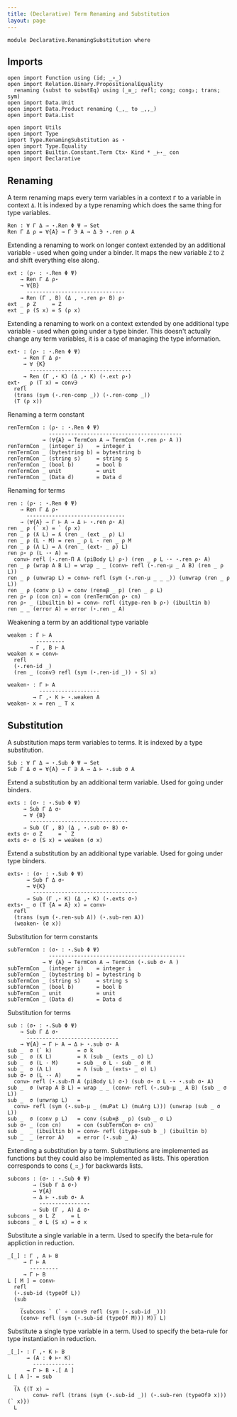 ```yaml
---
title: (Declarative) Term Renaming and Substitution 
layout: page
---
```


```
module Declarative.RenamingSubstitution where
```

## Imports

```
open import Function using (id; _∘_)
open import Relation.Binary.PropositionalEquality
  renaming (subst to substEq) using (_≡_; refl; cong; cong₂; trans; sym)
open import Data.Unit
open import Data.Product renaming (_,_ to _,,_)
open import Data.List

open import Utils
open import Type
import Type.RenamingSubstitution as ⋆
open import Type.Equality
open import Builtin.Constant.Term Ctx⋆ Kind * _⊢⋆_ con
open import Declarative
```


## Renaming

A term renaming maps every term variables in a context `Γ` to a
variable in context `Δ`. It is indexed by a type renaming which does
the same thing for type variables.

```
Ren : ∀ Γ Δ → ⋆.Ren Φ Ψ → Set
Ren Γ Δ ρ = ∀{A} → Γ ∋ A → Δ ∋ ⋆.ren ρ A
```

Extending a renaming to work on longer context extended by an
additional variable - used when going under a binder. It maps the new
variable `Z` to `Z` and shift everything else along.

```
ext : (ρ⋆ : ⋆.Ren Φ Ψ)
    → Ren Γ Δ ρ⋆
    → ∀{B}
      -------------------------------
    → Ren (Γ , B) (Δ , ⋆.ren ρ⋆ B) ρ⋆
ext _ ρ Z     = Z 
ext _ ρ (S x) = S (ρ x)
```

Extending a renaming to work on a context extended by one additional
type variable - used when going under a type binder. This doesn't
actually change any term variables, it is a case of managing the type
information.

```
ext⋆ : (ρ⋆ : ⋆.Ren Φ Ψ)
     → Ren Γ Δ ρ⋆
     → ∀ {K}
       --------------------------------
     → Ren (Γ ,⋆ K) (Δ ,⋆ K) (⋆.ext ρ⋆)
ext⋆ _ ρ (T x) = conv∋
  refl
  (trans (sym (⋆.ren-comp _)) (⋆.ren-comp _))
  (T (ρ x))
```

Renaming a term constant

```
renTermCon : (ρ⋆ : ⋆.Ren Φ Ψ)
             ------------------------------------------
           → (∀{A} → TermCon A → TermCon (⋆.ren ρ⋆ A ))
renTermCon _ (integer i)    = integer i
renTermCon _ (bytestring b) = bytestring b
renTermCon _ (string s)     = string s
renTermCon _ (bool b)       = bool b
renTermCon _ unit           = unit
renTermCon _ (Data d)       = Data d
```

Renaming for terms

```
ren : (ρ⋆ : ⋆.Ren Φ Ψ)
    → Ren Γ Δ ρ⋆
      -------------------------------
    → (∀{A} → Γ ⊢ A → Δ ⊢ ⋆.ren ρ⋆ A)
ren _ ρ (` x) = ` (ρ x)
ren _ ρ (ƛ L) = ƛ (ren _ (ext _ ρ) L)
ren _ ρ (L · M) = ren _ ρ L · ren _ ρ M 
ren _ ρ (Λ L) = Λ (ren _ (ext⋆ _ ρ) L)
ren ρ⋆ ρ (L ·⋆ A) =
  conv⊢ refl (⋆.ren-Π A (piBody L) ρ⋆) (ren _ ρ L ·⋆ ⋆.ren ρ⋆ A)
ren _ ρ (wrap A B L) = wrap _ _ (conv⊢ refl (⋆.ren-μ _ A B) (ren _ ρ L))
ren _ ρ (unwrap L) = conv⊢ refl (sym (⋆.ren-μ _ _ _)) (unwrap (ren _ ρ L))
ren _ ρ (conv p L) = conv (ren≡β _ p) (ren _ ρ L)
ren ρ⋆ ρ (con cn) = con (renTermCon ρ⋆ cn)
ren ρ⋆ _ (ibuiltin b) = conv⊢ refl (itype-ren b ρ⋆) (ibuiltin b)
ren _ _ (error A) = error (⋆.ren _ A)
```

Weakening a term by an additional type variable

```
weaken : Γ ⊢ A
         ---------
       → Γ , B ⊢ A
weaken x = conv⊢
  refl
  (⋆.ren-id _)
  (ren _ (conv∋ refl (sym (⋆.ren-id _)) ∘ S) x)
```

```
weaken⋆ : Γ ⊢ A
          -------------------
        → Γ ,⋆ K ⊢ ⋆.weaken A
weaken⋆ x = ren _ T x
```

## Substitution

A substitution maps term variables to terms. It is indexed by a type
substitution.

```
Sub : ∀ Γ Δ → ⋆.Sub Φ Ψ → Set
Sub Γ Δ σ = ∀{A} → Γ ∋ A → Δ ⊢ ⋆.sub σ A
```

Extend a substitution by an additional term variable. Used for going
under binders.

```
exts : (σ⋆ : ⋆.Sub Φ Ψ)
     → Sub Γ Δ σ⋆
     → ∀ {B}
       -------------------------------
     → Sub (Γ , B) (Δ , ⋆.sub σ⋆ B) σ⋆
exts σ⋆ σ Z     = ` Z
exts σ⋆ σ (S x) = weaken (σ x)
```

Extend a substitution by an additional type variable. Used for going
under type binders.

```
exts⋆ : (σ⋆ : ⋆.Sub Φ Ψ)
      → Sub Γ Δ σ⋆
      → ∀{K}
        ---------------------------------
      → Sub (Γ ,⋆ K) (Δ ,⋆ K) (⋆.exts σ⋆) 
exts⋆ _ σ (T {A = A} x) = conv⊢
  refl
  (trans (sym (⋆.ren-sub A)) (⋆.sub-ren A))
  (weaken⋆ (σ x))
```

Substitution for term constants

```
subTermCon : (σ⋆ : ⋆.Sub Φ Ψ)
             -------------------------------------------
           → ∀ {A} → TermCon A → TermCon (⋆.sub σ⋆ A )
subTermCon _ (integer i)    = integer i
subTermCon _ (bytestring b) = bytestring b
subTermCon _ (string s)     = string s
subTermCon _ (bool b)       = bool b
subTermCon _ unit           = unit
subTermCon _ (Data d)       = Data d

```

Substitution for terms

```
sub : (σ⋆ : ⋆.Sub Φ Ψ)
    → Sub Γ Δ σ⋆
      -----------------------------
    → ∀{A} → Γ ⊢ A → Δ ⊢ ⋆.sub σ⋆ A
sub _  σ (` k)        = σ k
sub _  σ (ƛ L)        = ƛ (sub _ (exts _ σ) L)
sub _  σ (L · M)      = sub _ σ L · sub _ σ M
sub _  σ (Λ L)        = Λ (sub _ (exts⋆ _ σ) L)
sub σ⋆ σ (L ·⋆ A)     =
  conv⊢ refl (⋆.sub-Π A (piBody L) σ⋆) (sub σ⋆ σ L ·⋆ ⋆.sub σ⋆ A)
sub _  σ (wrap A B L) = wrap _ _ (conv⊢ refl (⋆.sub-μ _ A B) (sub _ σ L))
sub _  σ (unwrap L)   =
  conv⊢ refl (sym (⋆.sub-μ _ (muPat L) (muArg L))) (unwrap (sub _ σ L))
sub _  σ (conv p L)   = conv (sub≡β _ p) (sub _ σ L)
sub σ⋆ _ (con cn)     = con (subTermCon σ⋆ cn)
sub _  _ (ibuiltin b) = conv⊢ refl (itype-sub b _) (ibuiltin b)
sub _  _ (error A)    = error (⋆.sub _ A)
```

Extending a substitution by a term. Substitutions are implemented as
functions but they could also be implemented as lists. This operation
corresponds to cons (`_∷_`) for backwards lists.

```
subcons : (σ⋆ : ⋆.Sub Φ Ψ)
        → (Sub Γ Δ σ⋆)
        → ∀{A}
        → Δ ⊢ ⋆.sub σ⋆ A
          ----------------
        → Sub (Γ , A) Δ σ⋆
subcons _ σ L Z     = L
subcons _ σ L (S x) = σ x
```

Substitute a single variable in a term. Used to specify the beta-rule
for appliction in reduction.

```
_[_] : Γ , A ⊢ B
     → Γ ⊢ A
       ---------
     → Γ ⊢ B
L [ M ] = conv⊢
  refl
  (⋆.sub-id (typeOf L))
  (sub
    _
    (subcons ` (` ∘ conv∋ refl (sym (⋆.sub-id _)))
    (conv⊢ refl (sym (⋆.sub-id (typeOf M))) M)) L)
```

Substitute a single type variable in a term. Used to specify the
beta-rule for type instantiation in reduction.

```
_[_]⋆ : Γ ,⋆ K ⊢ B
      → (A : Φ ⊢⋆ K)
        -------------
      → Γ ⊢ B ⋆.[ A ]
L [ A ]⋆ = sub
  _
  (λ {(T x) →
        conv⊢ refl (trans (sym (⋆.sub-id _)) (⋆.sub-ren (typeOf∋ x))) (` x)})
  L
```
